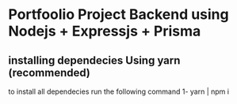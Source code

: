 # Portfoolio Project Backend using Nodejs + Expressjs + Prisma

## installing dependecies Using yarn (recommended)

to install all dependecies run the following command
1- yarn | npm i
